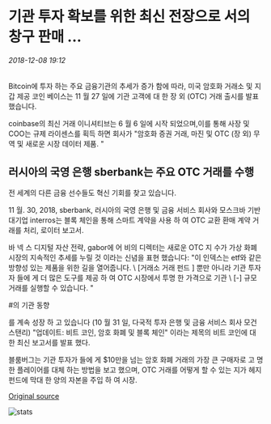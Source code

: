 # 기관 투자 확보를 위한 최신 전장으로 서의 창구 판매 ...

###### 2018-12-08 19:12

Bitcoin에 투자 하는 주요 금융기관의 추세가 증가 함에 따라, 미국 암호화 거래소 및 지갑 제공 코인 베이스는 11 월 27 일에 기관 고객에 대 한 장 외 (OTC) 거래 출시를 발표 했습니다.

coinbase의 최신 거래 이니셔티브는 6 월 6 일에 시작 되었으며,이를 통해 사장 및 COO는 규제 라이센스를 획득 하면 회사가 "암호화 증권 거래, 마진 및 OTC (장 외) 무역 및 새로운 시장 데이터 제품. "

## 러시아의 국영 은행 sberbank는 주요 OTC 거래를 수행

전 세계의 다른 금융 선수들도 혁신 기회를 찾고 있습니다.

11 월. 30, 2018, sberbank, 러시아의 국영 은행 및 금융 서비스 회사와 모스크바 기반 대기업 interros는 블록 체인을 통해 스마트 계약을 사용 하 여 OTC 교환 환매 계약 거래를 처리, 로이터 보고서.

바 넥 스 디지털 자산 전략, gabor에 어 비의 디렉터는 새로운 OTC 지 수가 가상 화폐 시장의 지속적인 추세를 누릴 것 이라는 신념을 표현 했습니다: "이 인덱스는 etf와 같은 방향성 있는 제품을 위한 길을 열어줍니다. \ [거래소 거래 펀드 \] 뿐만 아니라 기관 투자자 들에 게 더 많은 도구를 제공 하 여 OTC 시장에서 투명 한 가격으로 기관 \ [-\] 규모 거래를 실행할 수 있습니다. "

#의 기관 동향

를 계속 성장 하 고 있습니다 (10 월 31 일, 다국적 투자 은행 및 금융 서비스 회사 모건 스탠리) "업데이트: 비트 코인, 암호 화폐 및 블록 체인" 이라는 제목의 비트 코인에 대 한 최신 보고서를 발표 했다.

블룸버그는 기관 투자가 들에 게 $10만을 넘는 암호 화폐 거래의 가장 큰 구매자로 고 명 한 플레이어를 대체 하는 방법을 보고 했으며, OTC 거래를 어떻게 할 수 있는 지가 헤지펀드에 막대 한 양의 자본을 주입 하 여 시장.

[Original source](https://cointelegraph.com/news/over-the-counter-trading-as-the-latest-battleground-to-secure-institutional-investment)

![stats](https://c.statcounter.com/11760860/0/a89fa40b/1/ "stats")